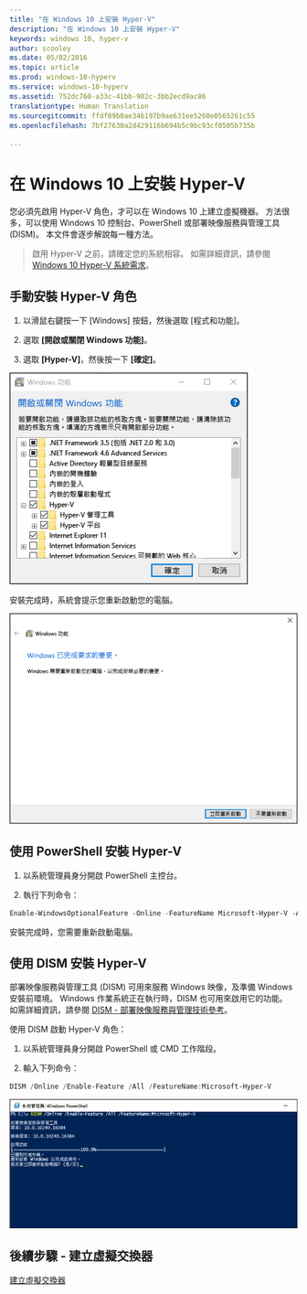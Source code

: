 ```yaml
---
title: "在 Windows 10 上安裝 Hyper-V"
description: "在 Windows 10 上安裝 Hyper-V"
keywords: windows 10, hyper-v
author: scooley
ms.date: 05/02/2016
ms.topic: article
ms.prod: windows-10-hyperv
ms.service: windows-10-hyperv
ms.assetid: 752dc760-a33c-41bb-902c-3bb2ecd9ac86
translationtype: Human Translation
ms.sourcegitcommit: ffdf89b0ae346197b9ae631ee5260e0565261c55
ms.openlocfilehash: 7bf27630a2d429116b694b5c9bc93cf0505b735b

---
```


# 在 Windows 10 上安裝 Hyper-V

您必須先啟用 Hyper-V 角色，才可以在 Windows 10 上建立虛擬機器。 方法很多，可以使用 Windows 10 控制台、PowerShell 或部署映像服務與管理工具 (DISM)。 本文件會逐步解說每一種方法。

> 啟用 Hyper-V 之前，請確定您的系統相容。 如需詳細資訊，請參閱 [Windows 10 Hyper-V 系統需求](https://msdn.microsoft.com/virtualization/hyperv_on_windows/quick_start/walkthrough_compatibility)。

## 手動安裝 Hyper-V 角色

1. 以滑鼠右鍵按一下 [Windows] 按鈕，然後選取 [程式和功能]。

2. 選取 **[開啟或關閉 Windows 功能]**。

3. 選取 **[Hyper-V]**，然後按一下 **[確定]**。  

![](media/enable_role_upd.png)

安裝完成時，系統會提示您重新啟動您的電腦。

![](media/restart_upd.png)

## 使用 PowerShell 安裝 Hyper-V

1. 以系統管理員身分開啟 PowerShell 主控台。

2. 執行下列命令：

```powershell
Enable-WindowsOptionalFeature -Online -FeatureName Microsoft-Hyper-V -All
```
安裝完成時，您需要重新啟動電腦。

## 使用 DISM 安裝 Hyper-V

部署映像服務與管理工具 (DISM) 可用來服務 Windows 映像，及準備 Windows 安裝前環境。 Windows 作業系統正在執行時，DISM 也可用來啟用它的功能。 如需詳細資訊，請參閱 [DISM - 部署映像服務與管理技術參考](https://technet.microsoft.com/en-us/library/hh824821.aspx)。

使用 DISM 啟動 Hyper-V 角色：

1. 以系統管理員身分開啟 PowerShell 或 CMD 工作階段。

2. 輸入下列命令：

```powershell
DISM /Online /Enable-Feature /All /FeatureName:Microsoft-Hyper-V
```
![](media/dism_upd.png)


## 後續步驟 - 建立虛擬交換器
[建立虛擬交換器](walkthrough_virtual_switch.md)



<!--HONumber=Oct16_HO4-->


